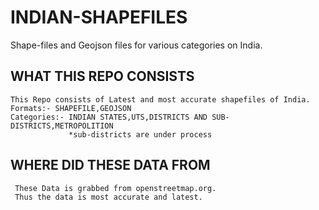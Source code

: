# INDIAN-SHAPEFILES
Shape-files and Geojson files for various categories on India.

## WHAT THIS REPO CONSISTS
    This Repo consists of Latest and most accurate shapefiles of India.
    Formats:- SHAPEFILE,GEOJSON
    Categories:- INDIAN STATES,UTS,DISTRICTS AND SUB-DISTRICTS,METROPOLITION
                 *sub-districts are under process
                      
## WHERE DID THESE DATA FROM
     These Data is grabbed from openstreetmap.org.
     Thus the data is most accurate and latest.

